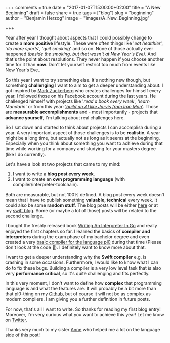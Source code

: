 +++
comments = true
date = "2017-01-07T15:00:00+02:00"
title = "A New Beginning"
draft = false
share = true
tags = ["blog"]
slug = "beginning"
author = "Benjamin Herzog"
image = "images/A_New_Beginning.jpg"

+++

Year after year I thought about aspects that I could possibly change to create a **more positive** lifestyle. These were often things like '*eat healthier*', '*do more sports*', '*quit smoking*' and so on. None of those actually ever happened *(beside the smoking, but that wasn't at New Year's Eve)*. And that's the point about resolutions. They never happen if you choose another time for it than **now**. Don't let yourself restrict too much from events like New Year's Eve..

So this year I want to try something else. It's nothing new though, but something **challenging** I want to aim to get a deeper understanding about. I got inspired by [Mark Zuckerberg](https://www.facebook.com/zuck) who creates challenges for himself every year. I followed those on his Facebook account during the last years. He challenged himself with projects like '*read a book every week*', '*learn Mandarin*' or from this year: ['*build an AI like Jarvis from Iron Man*'](https://www.facebook.com/notes/mark-zuckerberg/building-jarvis/10154361492931634/). Those are **measurable accomplishments** and - most importantly - projects that **advance yourself**, I'm talking about real challenges here.

So I sat down and started to think about projects I can accomplish during a year. A very important aspect of those challenges is to be **realistic**. A year might be a long time, but actually not as long as it seems at the beginning. Especially when you think about something you want to achieve during that time while working for a company and studying for your masters degree (like I do currently).

Let's have a look at two projects that came to my mind:

1. I want to write a **blog post every week**.
2. I want to create an **own programming language** (with compiler/interpreter-toolchain).

Both are measurable, but not 100% defined. A blog post every week doesn't mean that I have to publish something **valuable, technical** every week. It could also be some **random stuff**. The blog posts will be either [here](https://blog.benchr.de) or at my [swift blog](https://swift.benchr.de). Some (or maybe a lot of those) posts will be related to the second challenge.

I bought the freshly released book [Writing An Interpreter In Go](https://interpreterbook.com) and really enjoyed the first chapters so far. I learned the basics of **compiler and interpreters** during the exam phase of my bachelor degree and even created a very [basic compiler for the language pl0](https://github.com/BenchR267/pl0Compiler) during that time (Please don't look at the code 🙈). I definitely want to know more about that.

I want to get a deeper understanding why the **Swift compiler** e.g. is crashing in some occasions. Furthermore, I would like to know what I can do to fix these bugs. Building a compiler is a very low level task that is also very **performance critical**, so it's quite challenging and fits perfectly.

In this very moment, I don't want to define how **complex** that programming language is and what the features are. It will probably be a bit more than that pl0-thing on my [Github](https://github.com/BenchR267), but of course it will not be as complex as modern compilers. I am giving you a further definition in future posts.

For now, that's all I want to write. So thanks for reading my first blog entry! Moreover, I'm very curious what you want to achieve this year! Let me know on [Twitter](https://twitter.com/benchr).

Thanks very much to my sister [Anne](https://www.instagram.com/anne_fridolina/) who helped me a lot on the language side of this post!
